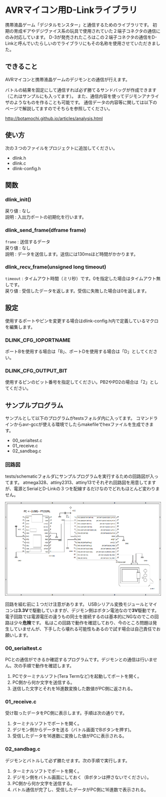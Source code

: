 # AVRマイコン用D-Linkライブラリ

携帯液晶ゲーム「デジタルモンスター」と通信するためのライブラリです。
初期の育成ギアやデジヴァイス系の玩具で使用されていた２端子コネクタの通信にのみ対応しています。
D-3が発売されたころはこの２端子コネクタの通信をD-Linkと呼んでいたらしいのでライブラリにもその名称を使用させていただきました。

## できること
AVRマイコンと携帯液晶ゲームのデジモンとの通信が行えます。

バトルの結果を固定にして通信すれば必ず勝てるサンドバッグが作成できます（これはサンプルにも入ってます）。
また、通信内容を使ってデジモンアナライザのようなものを作ることも可能です。
通信データの内容等に関しては以下のページで解説してますのでそちらを参照してください。

http://botamochi.github.io/articles/analysis.html

## 使い方
次の３つのファイルをプロジェクトに追加してください。
* dlink.h
* dlink.c
* dlink-config.h

## 関数

### dlink_init()
戻り値 : なし  
説明 : 入出力ポートの初期化を行います。
### dlink_send_frame(dframe frame)
`frame` : 送信するデータ  
戻り値 : なし  
説明 : データを送信します。送信には130msほど時間がかかります。
### dlink_recv_frame(unsigned long timeout)
`timeout` : タイムアウト時間（ミリ秒）です。0を指定した場合はタイムアウト無しです。  
戻り値 : 受信したデータを返します。受信に失敗した場合は0を返します。

## 設定
使用するポートやピンを変更する場合はdlink-config.h内で定義しているマクロを編集します。

### DLINK_CFG_IOPORTNAME
ポートBを使用する場合は「B」、ポートDを使用する場合は「D」としてください。

### DLINK_CFG_OUTPUT_BIT
使用するピンのビット番号を指定してください。PB2やPD2の場合は「2」としてください。

## サンプルプログラム
サンプルとして以下のプログラムがtestsフォルダ内に入ってます。
コマンドラインからavr-gccが使える環境でしたらmakefileでhexファイルを生成できます。
* 00_serialtest.c
* 01_receive.c
* 02_sandbag.c

### 回路図
tests/schematicフォルダにサンプルプログラムを実行するための回路図が入ってます。
atmega328、attiny2313、attiny13でそれぞれ回路図を用意してますが、電源とSerialとD-Linkの３つを配線するだけなのでどれもほとんど変わりません。

![テスト回路][schematic]

[schematic]:https://raw.githubusercontent.com/botamochi/avr-dlink/master/tests/schematic/test-circuit-atmega328.png "ATmega328を使ったテスト回路"

回路を組む前に１つだけ注意があります。
USBシリアル変換モジュールとマイコンは**3.3V**で駆動していますが、デジモン側はボタン電池なので**3V**駆動です。
電子回路では電源電圧の違うもの同士を接続するのは基本的にNGなのでこの回路は少々**危険**です。
私はこの回路で動作を確認しており、今のところ問題は発生していませんが、下手したら壊れる可能性もあるので試す場合は自己責任でお願いします。

### 00_serialtest.c
PCとの通信ができるか確認するプログラムです。デジモンとの通信は行いません。次の手順で動作を確認します。
1. PCでターミナルソフト(Tera Termなど)を起動してポートを開く。
2. PC側から何か文字を送信する。
3. 送信した文字とそれを16進数変換した数値がPC側に返される。

### 01_receive.c
受け取ったデータをPC側に表示します。手順は次の通りです。
1. ターミナルソフトでポートを開く。
2. デジモン側からデータを送る（バトル画面でBボタンを押す)。
3. 受信したデータを16進数に変換した値がPCに表示される。

### 02_sandbag.c
デジモンとバトルして必ず勝たせます。次の手順で実行します。
1. ターミナルソフトでポートを開く。
2. デジモン側をバトル画面にしておく（Bボタンは押さないでください）。
3. PC側から何か文字を送信する。
4. バトル通信が完了し、受信したデータがPC側に16進数で表示される。
